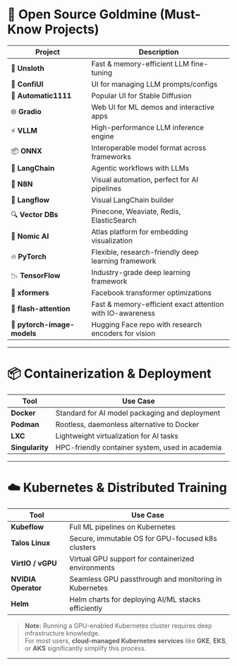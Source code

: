 # 🚀 Open Source Goldmine (Must-Know Projects)

| Project             | Description                                              |
|---------------------|----------------------------------------------------------|
| 🦙 **Unsloth**        | Fast & memory-efficient LLM fine-tuning                  |
| 🔧 **ConfiUI**        | UI for managing LLM prompts/configs                      |
| 🎨 **Automatic1111**  | Popular UI for Stable Diffusion                          |
| 🌐 **Gradio**         | Web UI for ML demos and interactive apps                 |
| ⚡️ **VLLM**            | High-performance LLM inference engine                    |
| 📦 **ONNX**           | Interoperable model format across frameworks             |
| 🧠 **LangChain**       | Agentic workflows with LLMs                              |
| 🔁 **N8N**             | Visual automation, perfect for AI pipelines              |
| 🧪 **Langflow**        | Visual LangChain builder                                |
| 🔍 **Vector DBs**      | Pinecone, Weaviate, Redis, ElasticSearch                 |
| 🧠 **Nomic AI**        | Atlas platform for embedding visualization               |
| 🔥 **PyTorch**         | Flexible, research-friendly deep learning framework      |
| 📉 **TensorFlow**      | Industry-grade deep learning framework                   |
| 🚅 **xformers**        | Facebook transformer optimizations                       |
| 📸 **flash-attention** | Fast & memory-efficient exact attention with IO-awareness|
| 🧱 **pytorch-image-models** | Hugging Face repo with research encoders for vision |

---

# 📦 Containerization & Deployment

| Tool         | Use Case                                        |
|--------------|--------------------------------------------------|
| **Docker**   | Standard for AI model packaging and deployment   |
| **Podman**   | Rootless, daemonless alternative to Docker       |
| **LXC**      | Lightweight virtualization for AI tasks          |
| **Singularity** | HPC-friendly container system, used in academia |

---

# ☁️ Kubernetes & Distributed Training

| Tool               | Use Case                                                |
|--------------------|----------------------------------------------------------|
| **Kubeflow**        | Full ML pipelines on Kubernetes                          |
| **Talos Linux**     | Secure, immutable OS for GPU-focused k8s clusters        |
| **VirtIO / vGPU**   | Virtual GPU support for containerized environments       |
| **NVIDIA Operator** | Seamless GPU passthrough and monitoring in Kubernetes    |
| **Helm**            | Helm charts for deploying AI/ML stacks efficiently       |

> **Note:** Running a GPU-enabled Kubernetes cluster requires deep infrastructure knowledge.  
> For most users, **cloud-managed Kubernetes services** like **GKE**, **EKS**, or **AKS** significantly simplify this process.
---
